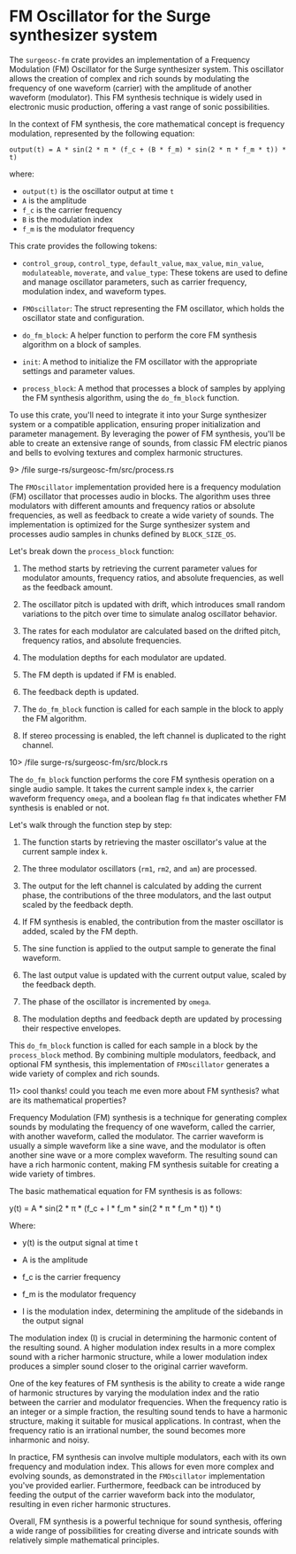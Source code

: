 # FM Oscillator for the Surge synthesizer system

The `surgeosc-fm` crate provides an implementation
of a Frequency Modulation (FM) Oscillator for the
Surge synthesizer system. This oscillator allows
the creation of complex and rich sounds by
modulating the frequency of one waveform (carrier)
with the amplitude of another waveform
(modulator). This FM synthesis technique is widely
used in electronic music production, offering
a vast range of sonic possibilities.

In the context of FM synthesis, the core
mathematical concept is frequency modulation,
represented by the following equation:

`output(t) = A * sin(2 * π * (f_c + (B * f_m) * sin(2 * π * f_m * t)) * t)`

where:
- `output(t)` is the oscillator output at time `t`
- `A` is the amplitude
- `f_c` is the carrier frequency
- `B` is the modulation index
- `f_m` is the modulator frequency

This crate provides the following tokens:

- `control_group`, `control_type`,
  `default_value`, `max_value`, `min_value`,
  `modulateable`, `moverate`, and `value_type`:
  These tokens are used to define and manage
  oscillator parameters, such as carrier
  frequency, modulation index, and waveform types.

- `FMOscillator`: The struct representing the FM
  oscillator, which holds the oscillator state and
  configuration.

- `do_fm_block`: A helper function to perform the
  core FM synthesis algorithm on a block of
  samples.

- `init`: A method to initialize the FM oscillator
  with the appropriate settings and parameter
  values.

- `process_block`: A method that processes a block
  of samples by applying the FM synthesis
  algorithm, using the `do_fm_block` function.

To use this crate, you'll need to integrate it
into your Surge synthesizer system or a compatible
application, ensuring proper initialization and
parameter management. By leveraging the power of
FM synthesis, you'll be able to create an
extensive range of sounds, from classic FM
electric pianos and bells to evolving textures and
complex harmonic structures.

9> /file surge-rs/surgeosc-fm/src/process.rs

The `FMOscillator` implementation provided here is
a frequency modulation (FM) oscillator that
processes audio in blocks. The algorithm uses
three modulators with different amounts and
frequency ratios or absolute frequencies, as well
as feedback to create a wide variety of
sounds. The implementation is optimized for the
Surge synthesizer system and processes audio
samples in chunks defined by `BLOCK_SIZE_OS`.

Let's break down the `process_block` function:

1. The method starts by retrieving the current
   parameter values for modulator amounts,
   frequency ratios, and absolute frequencies, as
   well as the feedback amount.

2. The oscillator pitch is updated with drift,
   which introduces small random variations to the
   pitch over time to simulate analog oscillator
   behavior.

3. The rates for each modulator are calculated
   based on the drifted pitch, frequency ratios,
   and absolute frequencies.

4. The modulation depths for each modulator are updated.

5. The FM depth is updated if FM is enabled.

6. The feedback depth is updated.

7. The `do_fm_block` function is called for each
   sample in the block to apply the FM algorithm.

8. If stereo processing is enabled, the left
   channel is duplicated to the right channel.

10> /file surge-rs/surgeosc-fm/src/block.rs

The `do_fm_block` function performs the core FM
synthesis operation on a single audio sample. It
takes the current sample index `k`, the carrier
waveform frequency `omega`, and a boolean flag
`fm` that indicates whether FM synthesis is
enabled or not.

Let's walk through the function step by step:

1. The function starts by retrieving the master
   oscillator's value at the current sample index
   `k`.

2. The three modulator oscillators (`rm1`, `rm2`,
   and `am`) are processed.

3. The output for the left channel is calculated
   by adding the current phase, the contributions
   of the three modulators, and the last output
   scaled by the feedback depth.

4. If FM synthesis is enabled, the contribution
   from the master oscillator is added, scaled by
   the FM depth.

5. The sine function is applied to the output
   sample to generate the final waveform.

6. The last output value is updated with the
   current output value, scaled by the feedback
   depth.

7. The phase of the oscillator is incremented by
   `omega`.

8. The modulation depths and feedback depth are
   updated by processing their respective
   envelopes.

This `do_fm_block` function is called for each
sample in a block by the `process_block`
method. By combining multiple modulators,
feedback, and optional FM synthesis, this
implementation of `FMOscillator` generates a wide
variety of complex and rich sounds.

11> cool thanks! could you teach me even more
about FM synthesis? what are its mathematical
properties?

Frequency Modulation (FM) synthesis is a technique
for generating complex sounds by modulating the
frequency of one waveform, called the carrier,
with another waveform, called the modulator. The
carrier waveform is usually a simple waveform like
a sine wave, and the modulator is often another
sine wave or a more complex waveform. The
resulting sound can have a rich harmonic content,
making FM synthesis suitable for creating a wide
variety of timbres.

The basic mathematical equation for FM synthesis
is as follows:

y(t) = A * sin(2 * π * (f_c + I * f_m * sin(2 * π * f_m * t)) * t)

Where:

- y(t) is the output signal at time t

- A is the amplitude

- f_c is the carrier frequency

- f_m is the modulator frequency

- I is the modulation index, determining the
  amplitude of the sidebands in the output signal

The modulation index (I) is crucial in determining
the harmonic content of the resulting
sound. A higher modulation index results in a more
complex sound with a richer harmonic structure,
while a lower modulation index produces a simpler
sound closer to the original carrier waveform.

One of the key features of FM synthesis is the
ability to create a wide range of harmonic
structures by varying the modulation index and the
ratio between the carrier and modulator
frequencies. When the frequency ratio is an
integer or a simple fraction, the resulting sound
tends to have a harmonic structure, making it
suitable for musical applications. In contrast,
when the frequency ratio is an irrational number,
the sound becomes more inharmonic and noisy.

In practice, FM synthesis can involve multiple
modulators, each with its own frequency and
modulation index. This allows for even more
complex and evolving sounds, as demonstrated in
the `FMOscillator` implementation you've provided
earlier. Furthermore, feedback can be introduced
by feeding the output of the carrier waveform back
into the modulator, resulting in even richer
harmonic structures.

Overall, FM synthesis is a powerful technique for
sound synthesis, offering a wide range of
possibilities for creating diverse and intricate
sounds with relatively simple mathematical
principles.
